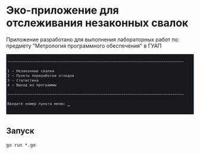 # Эко-приложение для отслеживания незаконных свалок

Приложение разработано для выполнения лабораторных работ по предмету "Метрология программного обеспечения" в ГУАП

![app-preview](./preview.png)

## Запуск
```
go run *.go
```